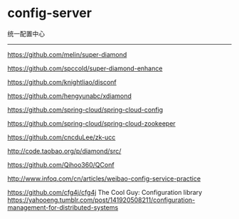 # config-server
统一配置中心



_______

https://github.com/melin/super-diamond

https://github.com/spccold/super-diamond-enhance

https://github.com/knightliao/disconf

https://github.com/hengyunabc/xdiamond

https://github.com/spring-cloud/spring-cloud-config

https://github.com/spring-cloud/spring-cloud-zookeeper

https://github.com/cncduLee/zk-ucc



http://code.taobao.org/p/diamond/src/

 

 

https://github.com/Qihoo360/QConf

http://www.infoq.com/cn/articles/weibao-config-service-practice 

 
https://github.com/cfg4j/cfg4j  The Cool Guy: Configuration library
https://yahooeng.tumblr.com/post/141920508211/configuration-management-for-distributed-systems
